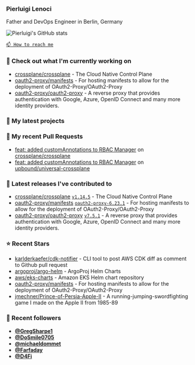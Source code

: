 ### Pierluigi Lenoci

Father and DevOps Engineer in Berlin, Germany

![Pierluigi's GitHub stats](https://github-readme-stats.vercel.app/api?username=pierluigilenoci&show=reviews,discussions_started,discussions_answered,prs_merged,prs_merged_percentage&show_icons=true&theme=trasparent&cache_seconds=86400)

[`📫 How to reach me`](https://about.me/pierluigi.lenoci)

### 👷 Check out what I'm currently working on

- [crossplane/crossplane](https://github.com/crossplane/crossplane) - The Cloud Native Control Plane
- [oauth2-proxy/manifests](https://github.com/oauth2-proxy/manifests) - For hosting manifests to allow for the deployment of OAuth2-Proxy/OAuth2-Proxy
- [oauth2-proxy/oauth2-proxy](https://github.com/oauth2-proxy/oauth2-proxy) - A reverse proxy that provides authentication with Google, Azure, OpenID Connect and many more identity providers.

### 🌱 My latest projects


### 🔨 My recent Pull Requests

- [feat: added customAnnotations to RBAC Manager](https://github.com/crossplane/crossplane/pull/5243) on [crossplane/crossplane](https://github.com/crossplane/crossplane)
- [feat: added customAnnotations to RBAC Manager](https://github.com/upbound/universal-crossplane/pull/420) on [upbound/universal-crossplane](https://github.com/upbound/universal-crossplane)

### 🔭 Latest releases I've contributed to

- [crossplane/crossplane](https://github.com/crossplane/crossplane) [`v1.14.5`](https://github.com/crossplane/crossplane/releases/tag/v1.14.5) - The Cloud Native Control Plane
- [oauth2-proxy/manifests](https://github.com/oauth2-proxy/manifests) [`oauth2-proxy-6.23.1`](https://github.com/oauth2-proxy/manifests/releases/tag/oauth2-proxy-6.23.1) - For hosting manifests to allow for the deployment of OAuth2-Proxy/OAuth2-Proxy
- [oauth2-proxy/oauth2-proxy](https://github.com/oauth2-proxy/oauth2-proxy) [`v7.5.1`](https://github.com/oauth2-proxy/oauth2-proxy/releases/tag/v7.5.1) - A reverse proxy that provides authentication with Google, Azure, OpenID Connect and many more identity providers.

### ⭐ Recent Stars

- [karlderkaefer/cdk-notifier](https://github.com/karlderkaefer/cdk-notifier) - CLI tool to post AWS CDK diff as comment to Github pull request
- [argoproj/argo-helm](https://github.com/argoproj/argo-helm) - ArgoProj Helm Charts
- [aws/eks-charts](https://github.com/aws/eks-charts) - Amazon EKS Helm chart repository
- [oauth2-proxy/manifests](https://github.com/oauth2-proxy/manifests) - For hosting manifests to allow for the deployment of OAuth2-Proxy/OAuth2-Proxy
- [jmechner/Prince-of-Persia-Apple-II](https://github.com/jmechner/Prince-of-Persia-Apple-II) - A running-jumping-swordfighting game I made on the Apple II from 1985-89

### 💖 Recent followers

- [**@GregSharpe1**](https://github.com/GregSharpe1)
- [**@DoSmile0705**](https://github.com/DoSmile0705)
- [**@michaeldommet**](https://github.com/michaeldommet)
- [**@Farfaday**](https://github.com/Farfaday)
- [**@D4Fi**](https://github.com/D4Fi)
